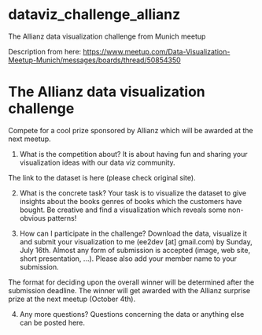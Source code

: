 # dataviz_challenge_allianz
The Allianz data visualization challenge from Munich meetup

Description from here:
https://www.meetup.com/Data-Visualization-Meetup-Munich/messages/boards/thread/50854350

The Allianz data visualization challenge
======================================
Compete for a cool prize sponsored by Allianz which will be awarded at the next meetup.

1) What is the competition about?
It is about having fun and sharing your visualization ideas with our data viz community.

The link to the dataset is here (please check original site).

2) What is the concrete task?
Your task is to visualize the dataset to give insights about the books genres of books which the customers have bought.
Be creative and find a visualization which reveals some non-obvious patterns!

3) How can I participate in the challenge?
Download the data, visualize it and submit your visualization to me (ee2dev [at] gmail.com) by Sunday, July 16th.
Almost any form of submission is accepted (image, web site, short presentation, ...). Please also add your member name to your submission.

The format for deciding upon the overall winner will be determined after the submission deadline.
The winner will get awarded with the Allianz surprise prize at the next meetup (October 4th).

4) Any more questions?
Questions concerning the data or anything else can be posted here.
